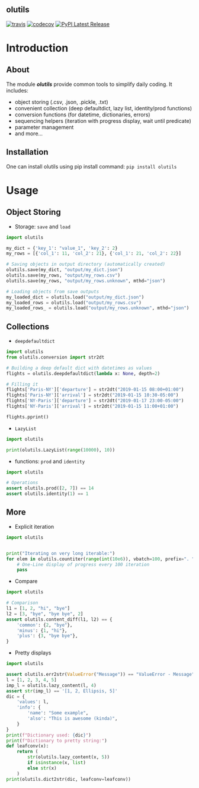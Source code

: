 olutils
---

[![travis](https://img.shields.io/travis/com/OctaveLauby/olutils/dev?label=travis)](https://travis-ci.com/OctaveLauby/olutils)
[![codecov](https://codecov.io/gh/OctaveLauby/olutils/branch/dev/graph/badge.svg)](https://codecov.io/gh/OctaveLauby/olutils/branch/dev)
[![PyPI Latest Release](https://img.shields.io/pypi/v/olutils.svg)](https://pypi.org/project/olutils/)


# Introduction

## About

The module ***olutils*** provide common tools to simplify daily coding. It includes:

- object storing (.csv, .json, .pickle, .txt)
- convenient collection (deep defaultdict, lazy list, identity/prod functions)
- conversion functions (for datetime, dictionaries, errors)
- sequencing helpers (iteration with progress display, wait until predicate)
- parameter management
- and more...



## Installation

One can install olutils using pip install command: `pip install olutils`




# Usage


## Object Storing

* Storage: `save` and `load`

```python
import olutils

my_dict = {'key_1': "value_1", 'key_2': 2}
my_rows = [{'col_1': 11, 'col_2': 21}, {'col_1': 21, 'col_2': 22}]

# Saving objects in output directory (automatically created)
olutils.save(my_dict, "output/my_dict.json")
olutils.save(my_rows, "output/my_rows.csv")
olutils.save(my_rows, "output/my_rows.unknown", mthd="json")

# Loading objects from save outputs
my_loaded_dict = olutils.load("output/my_dict.json")
my_loaded_rows = olutils.load("output/my_rows.csv")
my_loaded_rows_ = olutils.load("output/my_rows.unknown", mthd="json")
```



## Collections

* `deepdefaultdict`

```python
import olutils
from olutils.conversion import str2dt

# Building a deep default dict with datetimes as values
flights = olutils.deepdefaultdict(lambda x: None, depth=2)

# Filling it
flights['Paris-NY']['departure'] = str2dt("2019-01-15 08:00+01:00")
flights['Paris-NY']['arrival'] = str2dt("2019-01-15 10:30-05:00")
flights['NY-Paris']['departure'] = str2dt("2019-01-17 23:00-05:00")
flights['NY-Paris']['arrival'] = str2dt("2019-01-15 11:00+01:00")

flights.pprint()
```


* `LazyList`

```python
import olutils

print(olutils.LazyList(range(10000), 10))
```


* functions: `prod` and `identity`

```python
import olutils

# Operations
assert olutils.prod([2, 7]) == 14
assert olutils.identity(1) == 1
```



## More

* Explicit iteration

```python
import olutils


print("Iterating on very long iterable:")
for elem in olutils.countiter(range(int(10e6)), vbatch=100, prefix=". "):
    # One-Line display of progress every 100 iteration
    pass
```


* Compare

```python
import olutils

# Comparison
l1 = [1, 2, "hi", "bye"]
l2 = [3, "bye", "bye bye", 2]
assert olutils.content_diff(l1, l2) == {
    'common': {2, "bye"},
    'minus': {1, "hi"},
    'plus': {3, "bye bye"},
}
```


* Pretty displays

```python
import olutils

assert olutils.err2str(ValueError("Message")) == "ValueError - Message"
l = [1, 2, 3, 4, 5]
imp_l = olutils.lazy_content(l, 4)
assert str(imp_l) == '[1, 2, Ellipsis, 5]'
dic = {
    'values': l,
    'info': {
        'name': "Some example",
        'also': "This is awesome (kinda)",
    }
}
print(f"Dictionary used: {dic}")
print(f"Dictionary to pretty string:")
def leafconv(x):
    return (
        str(olutils.lazy_content(x, 5))
        if isinstance(x, list)
        else str(x)
    )
print(olutils.dict2str(dic, leafconv=leafconv))
```
